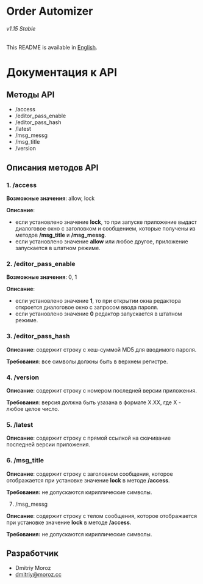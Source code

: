 # Order Automizer
###### v1.15 Stable

This README is available in <a href="https://github.com/ShiftHackZ/OrderAutomizer/blob/master/api/README_en.md">English</a>.

# Документация к API

## Методы API

- /access
- /editor_pass_enable
- /editor_pass_hash
- /latest
- /msg_messg
- /msg_title
- /version

## Описания методов API

### 1. /access

 **Возможные значения**: allow, lock
 
 **Описание**:
 - если установлено значение **lock**, то при запуске приложение выдаст диалоговое окно с заголовком и сообщением, которые получены из методов **/msg_title** и **/msg_messg**.
 - если установлено значение **allow** или любое другое, приложение запускается в штатном режиме.

### 2. /editor_pass_enable

 **Возможные значения**: 0, 1
 
 **Описание**:
 - если установлено значение **1**, то при открытии окна редактора откроется диалоговое окно с запросом ввода пароля.
 - если установлено значение **0** редактор запускается в штатном режиме.

### 3. /editor_pass_hash

 **Описание**: содержит строку с хеш-суммой MD5 для вводимого пароля.
 
 **Требования**: все символы должны быть в верхнем регистре.

### 4. /version

 **Описание**: содержит строку с номером последней версии приложения.
 
 **Требования**: версия должна быть узазана в формате X.XX, где X - любое целое число.

### 5. /latest

 **Описание**: содержит строку с прямой ссылкой на скачивание последней версии приложения.

### 6. /msg_title

 **Описание**: содержит строку с заголовком сообщения, которое отображается при установке значение **lock** в методе **/access**.
 
 **Требования:** не допускаются кириллические символы.

7. /msg_messg

 **Описание**: содержит строку с телом сообщения, которое отображается при установке значение **lock** в методе **/access**.
 
 **Требования:** не допускаются кириллические символы.

## Разработчик
- Dmitriy Moroz
- dmitriy@moroz.cc
